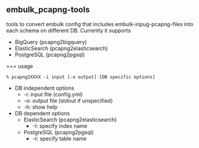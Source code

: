 embulk\_pcapng-tools
----

tools to convert embulk config that includes embulk-inpug-pcapng-files into each schema on different DB.
Currently it supports

 - BigQuery (pcapng2bigquery)
 - ElasticSearch (pcapng2elasticsearch)
 - PostgreSQL (pcapng2pgsql)


=== usage

```
% pcapng2XXXX -i input [-o output] [DB specific options]
```

- DB independent options
  - -i: input file (config.yml)
  - -o: output file (stdout if unspecified)
  - -h: show help
- DB dependent options
  - ElasticSearch (pcapng2elasticsearch)
    - -I: specify index name
  - PostgreSQL (pcapng2pgsql)
    - -t: specify table name
